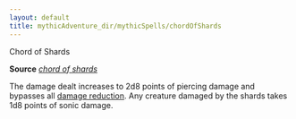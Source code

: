 ```yaml
---
layout: default
title: mythicAdventure_dir/mythicSpells/chordOfShards
---
```

Chord of Shards

**Source** [_chord of shards_](ultimateMagi_dir/spells/chordOfShards#_chord-of-shards)

The damage dealt increases to 2d8 points of piercing damage and bypasses all [damage reduction](monster_dir/universalMonsterRules#_damage-reduction). Any creature damaged by the shards takes 1d8 points of sonic damage.

